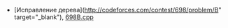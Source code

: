 * [Исправление дерева](http://codeforces.com/contest/698/problem/B" target="_blank"), [698B.cpp](https://github.com/alpinskiy/practicing-at-codeforces.com/blob/master/698B.cpp)

